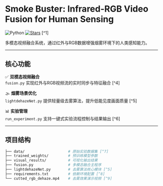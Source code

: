 # Smoke Buster: Infrared-RGB Video Fusion for Human Sensing  
![Python](https://img.shields.io/badge/Python-100%25-blue?logo=python) [![Stars](https://img.shields.io/github/stars/once123456/Smoke-Buster-Infrared-RGB-Video-Fusion-for-Human-Sensing)](https://github.com/once123456/Smoke-Buster-Infrared-RGB-Video-Fusion-for-Human-Sensing/stargazers) [^1]

多模态视频融合系统，通过红外与RGB数据增强烟雾环境下的人类感知能力。

---

## 核心功能
✅ **双模态视频融合**  
`fusion.py` 实现红外与RGB视频流的实时同步与特征融合 [^4]

🌫️ **烟雾场景优化**  
`lightdehazeNet.py` 提供轻量级去雾算法，提升低能见度画面质量 [^5]

📊 **实验管理**  
`run_experiment.py` 支持一键式实验流程控制与结果输出 [^6]

---

## 项目结构
```bash
├── data/                    # 原始实验数据集 [^7]
├── trained_weights/         # 预训练模型参数
├── visual_results/          # 可视化输出结果
├── fusion.py                # 多模态融合主程序
├── lightdehazeNet.py        # 去雾算法核心模块 [^5]
├── requirements.txt         # 依赖环境配置 [^8]
└── cutted_rgb_dehaze.mp4    # 去雾效果演示视频 [^9]
